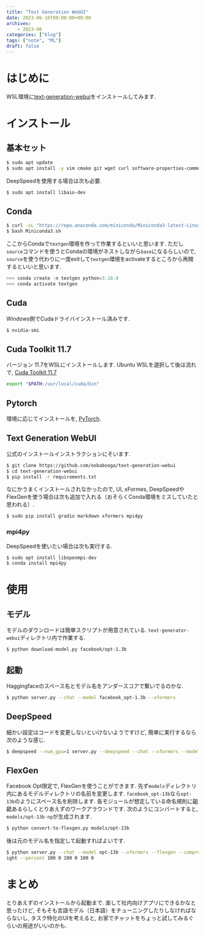 ```yaml
---
title: "Text Generation WebUI"
date: 2023-06-16T00:00:00+09:00
archives:
    - 2023-06
categories: ["blog"]
tags: ["note", "ML"]
draft: false
---
```

# はじめに
WSL環境に[text-generation-webui](https://github.com/oobabooga/text-generation-webui)をインストールしてみます.

# インストール
## 基本セット
```bash
$ sudo apt update
$ sudo apt install -y vim cmake git wget curl software-properties-common gnupg gnupg2 gnupg1
```

DeepSpeedを使用する場合は次も必要.

```bash
$ sudo apt install libaio-dev
```

## Conda

```bash
$ curl -sL "https://repo.anaconda.com/miniconda/Miniconda3-latest-Linux-x86_64.sh" > "Miniconda3.sh"
$ bash Miniconda3.sh
```

ここからCondaで`textgen`環境を作って作業するといいと思います.
ただし`source`コマンドを使うとCondaの環境がネストしながら`base`になるらしいので,
`source`を使う代わりに一度exitして`textgen`環境をactivateするところから再開するといいと思います.

```python
>>> conda create -n textgen python=3.10.9
>>> conda activate textgen
```

## Cuda
Windows側でCudaドライバインストール済みです.

```bash
$ nvidia-smi
```

## Cuda Toolkit 11.7
バージョン 11.7をWSLにインストールします. Ubuntu WSLを選択して後は流れで,
[Cuda Toolkit 11.7](https://developer.nvidia.com/cuda-11-7-0-download-archive)


```bash .bashrc
export "$PATH:/usr/local/cuda/bin"
```

## Pytorch 
環境に応じてインストールを, [PyTorch](https://pytorch.org/).

## Text Generation WebUI
公式のインストールインストラクションにそいます.

```bash
$ git clone https://github.com/oobabooga/text-generation-webui
$ cd text-generation-webui
$ pip install -r requirements.txt
```

なにかうまくインストールされなかったので, UI, xFormes, DeepSpeedやFlexGenを使う場合は次も追加で入れる（おそらくConda環境をミスしていたと思われる）.

```bash
$ sudo pip install gradio markdown xformers mpi4py
```

### mpi4py
DeepSpeedを使いたい場合は次も実行する.

```bash
$ sudo apt install libopenmpi-dev
$ conda install mpi4py
```

# 使用

## モデル
モデルのダウンロードは簡単スクリプトが用意されている.
`text-generator-webui`ディレクトリ内で作業する.


```bash
$ python download-model.py facebook/opt-1.3b
```

## 起動
Haggingfaceのスペース名とモデル名をアンダースコアで繋いでるのかな.

```bash
$ python server.py --chat --model facebook_opt-1.3b --xformers
```

## DeepSpeed
細かい設定はコードを変更しないといけないようですけど, 簡単に実行するなら次のような感じ.

```bash
$ deepspeed --num_gpu=1 server.py --deepspeed --chat --xformers --model opt-1.3b
```
## FlexGen
Facebook Opt限定で, FlexGenを使うことができます.
先ず`models`ディレクトリ内にあるモデルディレクトリの名前を変更します. `facebook_opt-13b`なら`opt-13b`のようにスペース名を削除します.
各モジュールが想定している命名規則に齟齬あるらしくとりあえずのワークアラウンドです.
次のようにコンバートすると, `models/opt-13b-np`が生成されます.

```bash
$ python convert-to-flexgen.py models/opt-13b
```

後は元のモデル名を指定して起動すればよいです. 
```bash
$ python server.py --chat --model opt-13b --xformers --flexgen --compress-we
ight --percent 100 0 100 0 100 0
```

# まとめ
とりあえずのインストールから起動まで. 楽して社内向けアプリにできるかなと思ったけど,
そもそも言語モデル（日本語）をチューニングしたりしなければならないし, タスク特化のUIを考えると,
お家でチャットをちょっと試してみるぐらいの用途がいいのかも.

